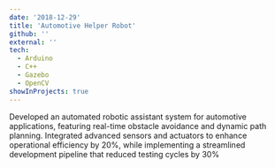 ```yaml
---
date: '2018-12-29'
title: 'Automotive Helper Robot'
github: ''
external: ''
tech:
  - Arduino
  - C++
  - Gazebo
  - OpenCV
showInProjects: true
---
```


Developed an automated robotic assistant system for automotive applications, featuring real-time obstacle avoidance and dynamic path planning. Integrated advanced sensors and actuators to enhance operational efficiency by 20%, while implementing a streamlined development pipeline that reduced testing cycles by 30%
